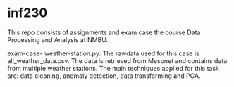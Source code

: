 # inf230
This repo consists of assignments and exam case the course Data Processing and Analysis at NMBU.

exam-case- weather-station.py: The rawdata used for this case is all_weather_data.csv. The data is retrieved from Mesonet and contains data from multiple
weather stations. The main techniques applied for this task are: data cleaning, anomaly detection, data transforming and PCA.

